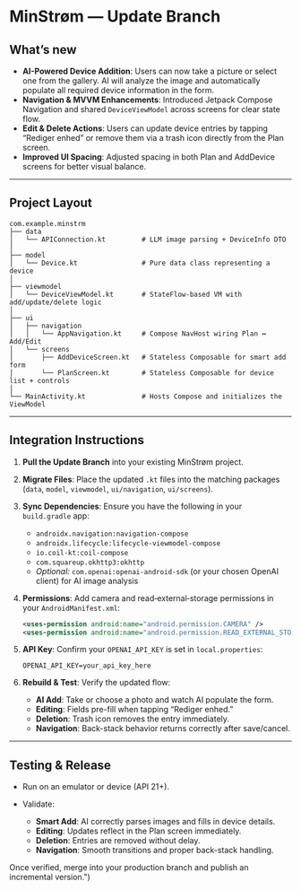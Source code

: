 # MinStrøm — Update Branch

## What’s new

* **AI-Powered Device Addition**: Users can now take a picture or select one from the gallery. AI will analyze the image and automatically populate all required device information in the form.
* **Navigation & MVVM Enhancements**: Introduced Jetpack Compose Navigation and shared `DeviceViewModel` across screens for clear state flow.
* **Edit & Delete Actions**: Users can update device entries by tapping “Rediger enhed” or remove them via a trash icon directly from the Plan screen.
* **Improved UI Spacing**: Adjusted spacing in both Plan and AddDevice screens for better visual balance.

---

## Project Layout

```
com.example.minstrm
├── data
│   └── APIConnection.kt         # LLM image parsing + DeviceInfo DTO
│
├── model
│   └── Device.kt                # Pure data class representing a device
│
├── viewmodel
│   └── DeviceViewModel.kt       # StateFlow-based VM with add/update/delete logic
│
├── ui
│   ├── navigation
│   │   └── AppNavigation.kt     # Compose NavHost wiring Plan ↔ Add/Edit
│   └── screens
│       ├── AddDeviceScreen.kt   # Stateless Composable for smart add form
│       └── PlanScreen.kt        # Stateless Composable for device list + controls
│
└── MainActivity.kt              # Hosts Compose and initializes the ViewModel
```

---

## Integration Instructions

1. **Pull the Update Branch** into your existing MinStrøm project.
2. **Migrate Files**: Place the updated `.kt` files into the matching packages (`data`, `model`, `viewmodel`, `ui/navigation`, `ui/screens`).
3. **Sync Dependencies**: Ensure you have the following in your `build.gradle` app:

   * `androidx.navigation:navigation-compose`
   * `androidx.lifecycle:lifecycle-viewmodel-compose`
   * `io.coil-kt:coil-compose`
   * `com.squareup.okhttp3:okhttp`
   * *Optional:* `com.openai:openai-android-sdk` (or your chosen OpenAI client) for AI image analysis
4. **Permissions**: Add camera and read‑external‑storage permissions in your `AndroidManifest.xml`:

   ```xml
   <uses-permission android:name="android.permission.CAMERA" />
   <uses-permission android:name="android.permission.READ_EXTERNAL_STORAGE" />
   ```
5. **API Key**: Confirm your `OPENAI_API_KEY` is set in `local.properties`:

   ```properties
   OPENAI_API_KEY=your_api_key_here
   ```
6. **Rebuild & Test**: Verify the updated flow:

   * **AI Add**: Take or choose a photo and watch AI populate the form.
   * **Editing**: Fields pre-fill when tapping “Rediger enhed.”
   * **Deletion**: Trash icon removes the entry immediately.
   * **Navigation**: Back-stack behavior returns correctly after save/cancel.

---

## Testing & Release

* Run on an emulator or device (API 21+).
* Validate:

  * **Smart Add**: AI correctly parses images and fills in device details.
  * **Editing**: Updates reflect in the Plan screen immediately.
  * **Deletion**: Entries are removed without delay.
  * **Navigation**: Smooth transitions and proper back-stack handling.

Once verified, merge into your production branch and publish an incremental version.")
